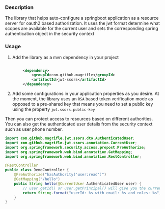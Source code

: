 ### Description
The library that helps auto-configure a springboot application as a resource server for oauth2 based authorization. It uses the jwt format determine what scopes are available for the current user and sets the corresponding spring authentication object in the security context

### Usage
1) Add the library as a mvn dependency in your project

```xml

        <dependency>
            <groupId>com.github.magrifle</groupId>
            <artifactId>jwt-ssors</artifactId>
        </dependency>
```
2) Add some configurations in your application properties as you desire. At the moment, the library uses an `RSA` based token verification mode as opposed to a pre-shared key that means you need to set a public key using the property `jwt.ssors.public-key`

Then you can protect access to resources based on different authorities. You can also get the authenticated user details from the 
security context such as user phone number.

```java
import com.github.magrifle.jwt.ssors.dto.AuthenticatedUser;
import com.github.magrifle.jwt.ssors.annotation.CurrentUser;
import org.springframework.security.access.prepost.PreAuthorize;
import org.springframework.web.bind.annotation.GetMapping;
import org.springframework.web.bind.annotation.RestController;

@RestController
public class DemoController {
    @PreAuthorize("hasAuthority('user:read')")
    @GetMapping("/hello")
    public String hello(@CurrentUser AuthenticatedUser user) {
        // user.getId() or user.getPrincipal() will give you the current user's id that was encoded in the access_token
        return String.format("userId: %s with email: %s and roles: %s", user.getId(), user.getEmail(), user.getAuthorities());
    }
}

```

